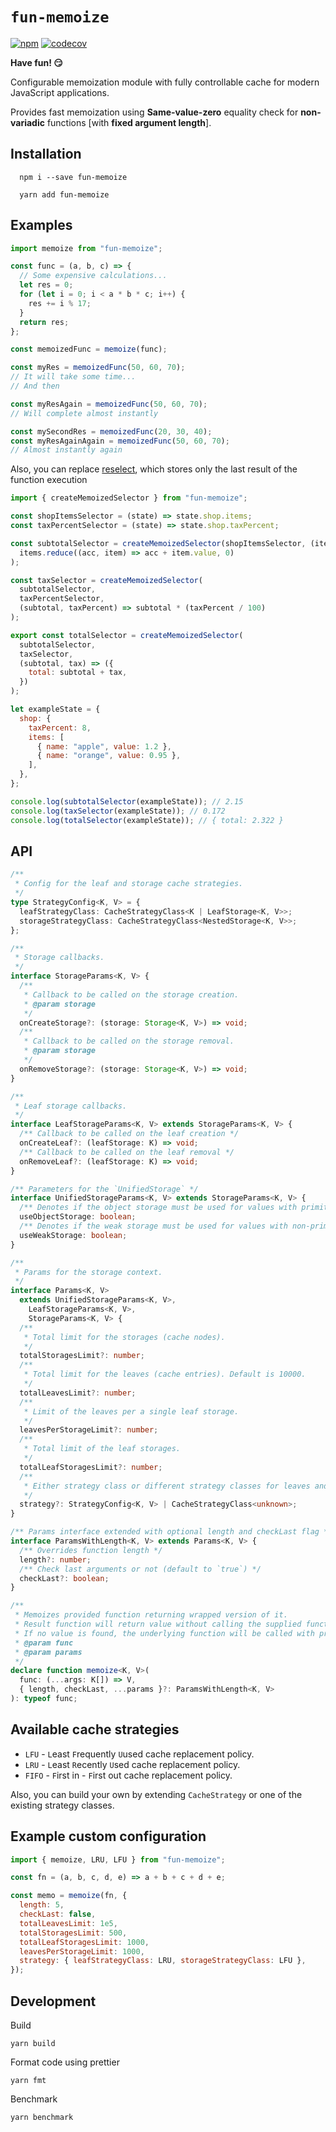 # `fun-memoize`

[![npm](https://img.shields.io/npm/v/fun-memoize.svg)](https://www.npmjs.com/package/fun-memoize)
[![codecov](https://codecov.io/gh/olegnn/fun-memoize/branch/master/graph/badge.svg)](https://codecov.io/gh/olegnn/fun-memoize)

**Have fun! 😏**

Configurable memoization module with fully controllable cache for modern JavaScript applications.

Provides fast memoization using **Same-value-zero** equality check for **non-variadic** functions [with **fixed argument length**].

## Installation

```shell
  npm i --save fun-memoize
```

```shell
  yarn add fun-memoize
```

## Examples

```javascript
import memoize from "fun-memoize";

const func = (a, b, c) => {
  // Some expensive calculations...
  let res = 0;
  for (let i = 0; i < a * b * c; i++) {
    res += i % 17;
  }
  return res;
};

const memoizedFunc = memoize(func);

const myRes = memoizedFunc(50, 60, 70);
// It will take some time...
// And then

const myResAgain = memoizedFunc(50, 60, 70);
// Will complete almost instantly

const mySecondRes = memoizedFunc(20, 30, 40);
const myResAgainAgain = memoizedFunc(50, 60, 70);
// Almost instantly again
```

Also, you can replace [reselect](https://github.com/reactjs/reselect), which stores only the last result of the function execution

```javascript
import { createMemoizedSelector } from "fun-memoize";

const shopItemsSelector = (state) => state.shop.items;
const taxPercentSelector = (state) => state.shop.taxPercent;

const subtotalSelector = createMemoizedSelector(shopItemsSelector, (items) =>
  items.reduce((acc, item) => acc + item.value, 0)
);

const taxSelector = createMemoizedSelector(
  subtotalSelector,
  taxPercentSelector,
  (subtotal, taxPercent) => subtotal * (taxPercent / 100)
);

export const totalSelector = createMemoizedSelector(
  subtotalSelector,
  taxSelector,
  (subtotal, tax) => ({
    total: subtotal + tax,
  })
);

let exampleState = {
  shop: {
    taxPercent: 8,
    items: [
      { name: "apple", value: 1.2 },
      { name: "orange", value: 0.95 },
    ],
  },
};

console.log(subtotalSelector(exampleState)); // 2.15
console.log(taxSelector(exampleState)); // 0.172
console.log(totalSelector(exampleState)); // { total: 2.322 }
```

## API

```typescript
/**
 * Config for the leaf and storage cache strategies.
 */
type StrategyConfig<K, V> = {
  leafStrategyClass: CacheStrategyClass<K | LeafStorage<K, V>>;
  storageStrategyClass: CacheStrategyClass<NestedStorage<K, V>>;
};

/**
 * Storage callbacks.
 */
interface StorageParams<K, V> {
  /**
   * Callback to be called on the storage creation.
   * @param storage
   */
  onCreateStorage?: (storage: Storage<K, V>) => void;
  /**
   * Callback to be called on the storage removal.
   * @param storage
   */
  onRemoveStorage?: (storage: Storage<K, V>) => void;
}

/**
 * Leaf storage callbacks.
 */
interface LeafStorageParams<K, V> extends StorageParams<K, V> {
  /** Callback to be called on the leaf creation */
  onCreateLeaf?: (leafStorage: K) => void;
  /** Callback to be called on the leaf removal */
  onRemoveLeaf?: (leafStorage: K) => void;
}

/** Parameters for the `UnifiedStorage` */
interface UnifiedStorageParams<K, V> extends StorageParams<K, V> {
  /** Denotes if the object storage must be used for values with primitive keys */
  useObjectStorage: boolean;
  /** Denotes if the weak storage must be used for values with non-primitive keys */
  useWeakStorage: boolean;
}

/**
 * Params for the storage context.
 */
interface Params<K, V>
  extends UnifiedStorageParams<K, V>,
    LeafStorageParams<K, V>,
    StorageParams<K, V> {
  /**
   * Total limit for the storages (cache nodes).
   */
  totalStoragesLimit?: number;
  /**
   * Total limit for the leaves (cache entries). Default is 10000.
   */
  totalLeavesLimit?: number;
  /**
   * Limit of the leaves per a single leaf storage.
   */
  leavesPerStorageLimit?: number;
  /**
   * Total limit of the leaf storages.
   */
  totalLeafStoragesLimit?: number;
  /**
   * Either strategy class or different strategy classes for leaves and storage nodes.
   */
  strategy?: StrategyConfig<K, V> | CacheStrategyClass<unknown>;
}

/** Params interface extended with optional length and checkLast flag */
interface ParamsWithLength<K, V> extends Params<K, V> {
  /** Overrides function length */
  length?: number;
  /** Check last arguments or not (default to `true`) */
  checkLast?: boolean;
}

/**
 * Memoizes provided function returning wrapped version of it.
 * Result function will return value without calling the supplied function if it's present in the cache for the supplied arguments according to `Same-value-zero` algorithm.
 * If no value is found, the underlying function will be called with provided arguments.
 * @param func
 * @param params
 */
declare function memoize<K, V>(
  func: (...args: K[]) => V,
  { length, checkLast, ...params }?: ParamsWithLength<K, V>
): typeof func;
```

## Available cache strategies

- `LFU` - `L`east `F`requently `U`used cache replacement policy.
- `LRU` - `L`east `R`ecently `U`sed cache replacement policy.
- `FIFO` - `F`irst in - `F`irst out cache replacement policy.

Also, you can build your own by extending `CacheStrategy` or one of the existing strategy classes.

## Example custom configuration

```javascript
import { memoize, LRU, LFU } from "fun-memoize";

const fn = (a, b, c, d, e) => a + b + c + d + e;

const memo = memoize(fn, {
  length: 5,
  checkLast: false,
  totalLeavesLimit: 1e5,
  totalStoragesLimit: 500,
  totalLeafStoragesLimit: 1000,
  leavesPerStorageLimit: 1000,
  strategy: { leafStrategyClass: LRU, storageStrategyClass: LFU },
});
```

## Development

Build

```
yarn build
```

Format code using prettier

```
yarn fmt
```

Benchmark

```
yarn benchmark
```

